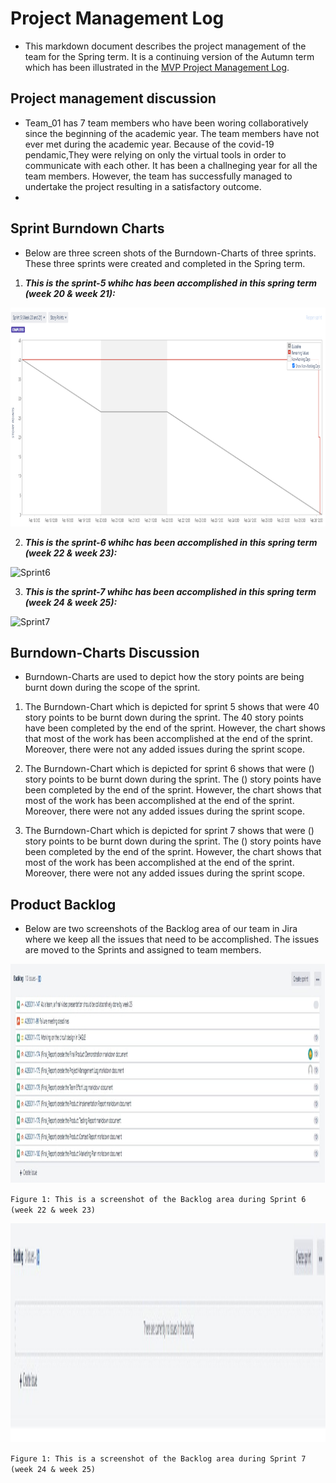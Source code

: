 # Project Management Log
- This markdown document describes the project management of the team for the Spring term. It is a continuing version of the Autumn term which has been illustrated in the [MVP Project Management Log](Final_Report/MVP/MVP_Project_Management_Log.md).  

## Project management discussion
- Team_01 has 7 team members who have been woring collaboratively since the beginning of the academic year. The team members have not ever met during the academic year. Because of the covid-19 pendamic,They were relying on only the virtual tools in order to communicate with each other. It has been a challneging year for all the team members. However, the team has successfully managed to undertake the project resulting in a satisfactory outcome.  
- 

## Sprint Burndown Charts
- Below are three screen shots of the Burndown-Charts of three sprints. These three sprints were created and completed in the Spring term. 

1. _**This is the sprint-5 whihc has been accomplished in this spring term (week 20 & week 21):**_
<img src="Final_Report/Images/sprint5.PNG" alt="Sprint5" width="1000" height="350">

2. _**This is the sprint-6 whihc has been accomplished in this spring term (week 22 & week 23):**_
<img src="Final_Report/Images/sprint6.PNG" alt="Sprint6" width="1000" height="350">

3. _**This is the sprint-7 whihc has been accomplished in this spring term (week 24 & week 25):**_
<img src="Final_Report/Images/sprint7.PNG" alt="Sprint7" width="1000" height="350">

## Burndown-Charts Discussion

- Burndown-Charts are used to depict how the story points are being burnt down during the scope of the sprint.

1. The Burndown-Chart which is depicted for sprint 5 shows that were 40 story points to be burnt down during the sprint. The 40 story points have been completed by the end of the sprint. However, the chart shows that most of the work has been accomplished at the end of the sprint. Moreover, there were not any added issues during the sprint scope.

2. The Burndown-Chart which is depicted for sprint 6 shows that were () story points to be burnt down during the sprint. The () story points have been completed by the end of the sprint. However, the chart shows that most of the work has been accomplished at the end of the sprint. Moreover, there were not any added issues during the sprint scope.

3. The Burndown-Chart which is depicted for sprint 7 shows that were () story points to be burnt down during the sprint. The () story points have been completed by the end of the sprint. However, the chart shows that most of the work has been accomplished at the end of the sprint. Moreover, there were not any added issues during the sprint scope.


## Product Backlog
- Below are two screenshots of the Backlog area of our team in Jira where we keep all the issues that need to be accomplished. The issues are moved to the Sprints and assigned to team members. 

<img src="Final_Report/Images/Backlog.jpg" alt="Backlog" width="1000" height="350">

`Figure 1: This is a screenshot of the Backlog area during Sprint 6 (week 22 & week 23)`

<img src="Final_Report/Images/Backlog2.jpg" alt="Backlog2" width="1000" height="350">

`Figure 1: This is a screenshot of the Backlog area during Sprint 7 (week 24 & week 25)`




